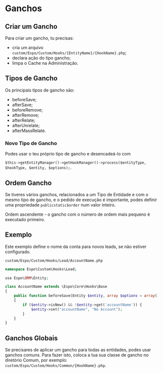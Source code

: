 # Ganchos

## Criar um Gancho
Para criar um gancho, tu precisas:
- cria um arquivo `custom/Espo/Custom/Hooks/{EntityName}/{HookName}.php`;
- declara ação do tipo gancho;
- limpa o Cache na Administração.

## Tipos de Gancho

Os principais tipos de gancho são:

- beforeSave;
- afterSave;
- beforeRemove;
- afterRemove;
- afterRelate;
- afterUnrelate;
- afterMassRelate.

### Novo Tipo de Gancho
Podes usar o teu próprio tipo de gancho e desencadeá-lo com

`$this->getEntityManager()->getHookManager()->process($entityType, $hookType, $entity, $options);`.

## Ordem Gancho
Se tiveres vários ganchos, relacionados a um Tipo de Entidade e com o mesmo tipo de gancho, e o pedido de execução é importante, podes definir uma propriedade `publicstatic$order` num valor inteiro.

Ordem ascendente - o gancho com o número de ordem mais pequeno é executado primeiro.

## Exemplo
Este exemplo define o nome da conta para novos leads, se não estiver configurado.

`custom/Espo/Custom/Hooks/Lead/AccountName.php`

```php
namespace Espo\Custom\Hooks\Lead;

usa Espo\ORM\Entity;

class AccountName extends \Espo\Core\Hooks\Base
{    
    public function beforeSave(Entity $entity, array $options = array())
    {
        if ($entity->isNew() && !$entity->get('accountName')) { 
            $entity->set("accountName", "No Account");
        }
    }
}
```

## Ganchos Globais
Se precisares de aplicar um gancho para todas as entidades, podes usar ganchos comuns. Para fazer isto, coloca a tua sua classe de gancho no diretório Comum, por exemplo: `custom/Espo/Custom/Hooks/Common/{HookName}.php`.
